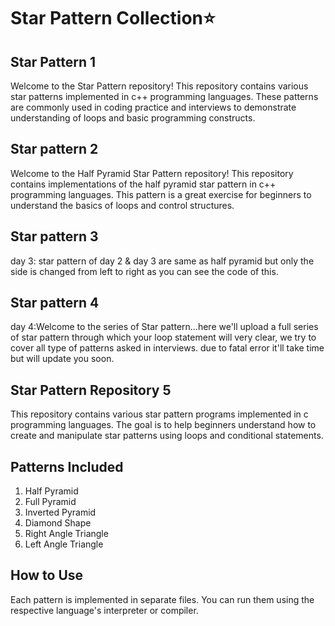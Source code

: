 # Star Pattern Collection⭐

## Star Pattern 1
Welcome to the Star Pattern repository! This repository contains various star patterns implemented in c++ programming languages. These patterns are commonly used in coding practice and interviews to demonstrate understanding of loops and basic programming constructs.

## Star pattern 2
Welcome to the Half Pyramid Star Pattern repository! This repository contains implementations of the half pyramid star pattern in c++ programming languages. This pattern is a great exercise for beginners to understand the basics of loops and control structures.

## Star pattern 3
day 3: star pattern of day 2 & day 3 are same as half pyramid but only the side is changed from left to right as you can see the code of this.

## Star pattern 4 
day 4:Welcome to the series of Star pattern...here we'll upload a full series of star pattern through which your loop statement will very clear, we try to cover all type of patterns asked in interviews. due to fatal error it'll take time but will update you soon.

## Star Pattern Repository 5

This repository contains various star pattern programs implemented in c programming languages. The goal is to help beginners understand how to create and manipulate star patterns using loops and conditional statements.

## Patterns Included

1. Half Pyramid
2. Full Pyramid
3. Inverted Pyramid
4. Diamond Shape
5. Right Angle Triangle
6. Left Angle Triangle

## How to Use

Each pattern is implemented in separate files. You can run them using the respective language's interpreter or compiler.
